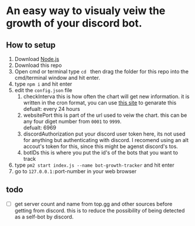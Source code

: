# An easy way to visualy veiw the growth of your discord bot.

## How to setup
1. Download [Node.js](https://nodejs.org/en/download/)
2. Download this repo
3. Open cmd or terminal type `cd ` then drag the folder for this repo into the cmd/terminal window and hit enter.
4. type `npm i` and hit enter
5. edit the `config.json` file
    1. checkInterva this is how often the chart will get new information. it is written in the cron format, you can use [this site](https://crontab.guru/) to genarate this<br>defualt: every 24 hours
    2. websitePort this is part of the url used to veiw the chart. this can be any four diget number from `0001` to `9999`. <br> defualt: 6969
    3. discordAuthorization put your discord user token here, its not used for anything but authenticating with discord. I recomend using an alt accout's token for this, since this might be agenst discord's tos.
    4. botIDs this is where you put the id's of the bots that you want to track
6. type `pm2 start index.js --name bot-growth-tracker` and hit enter
7. go to `127.0.0.1:`port-number in your web browser

## todo
- [ ] get server count and name from top.gg and other sources before getting from discord. this is to reduce the possibility of being detected as a self-bot by discord.